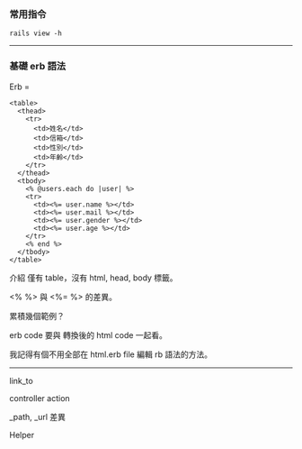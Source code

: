### 常用指令

```
rails view -h
```
___
### 基礎 erb 語法

Erb =

```erb
<table>
  <thead>
    <tr>
      <td>姓名</td>
      <td>信箱</td>
      <td>性別</td>
      <td>年齡</td>
    </tr>
  </thead>
  <tbody>
    <% @users.each do |user| %>
    <tr>
      <td><%= user.name %></td>
      <td><%= user.mail %></td>
      <td><%= user.gender %></td>
      <td><%= user.age %></td>
    </tr>
    <% end %>
  </tbody>
</table>
```

介紹 僅有 table，沒有 html, head, body 標籤。

<% %> 與 <%= %> 的差異。

累積幾個範例？

erb code 要與 轉換後的 html code 一起看。

我記得有個不用全部在 html.erb file 編輯 rb 語法的方法。

___

link_to

controller action

\_path, \_url 差異

Helper

